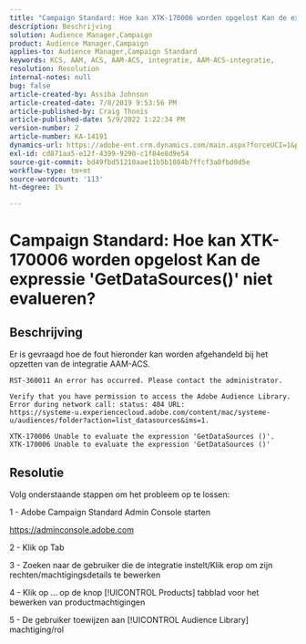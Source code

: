 ```yaml
---
title: "Campaign Standard: Hoe kan XTK-170006 worden opgelost Kan de expressie 'GetDataSources()' niet evalueren?"
description: Beschrijving
solution: Audience Manager,Campaign
product: Audience Manager,Campaign
applies-to: Audience Manager,Campaign Standard
keywords: KCS, AAM, ACS, AAM-ACS, integratie, AAM-ACS-integratie,
resolution: Resolution
internal-notes: null
bug: false
article-created-by: Assiba Johnson
article-created-date: 7/8/2019 9:53:56 PM
article-published-by: Craig Thonis
article-published-date: 5/9/2022 1:22:34 PM
version-number: 2
article-number: KA-14191
dynamics-url: https://adobe-ent.crm.dynamics.com/main.aspx?forceUCI=1&pagetype=entityrecord&etn=knowledgearticle&id=322eb0db-caa1-e911-a96a-000d3a34e213
exl-id: cd871aa5-e12f-4399-9290-c1f84e8d9e54
source-git-commit: bd49fbd51210aae11b5b1084b7ffcf3a8fbd0d5e
workflow-type: tm+mt
source-wordcount: '113'
ht-degree: 1%

---
```


# Campaign Standard: Hoe kan XTK-170006 worden opgelost Kan de expressie &#39;GetDataSources()&#39; niet evalueren?

## Beschrijving


Er is gevraagd hoe de fout hieronder kan worden afgehandeld bij het opzetten van de integratie AAM-ACS.


```
RST-360011 An error has occurred. Please contact the administrator.

Verify that you have permission to access the Adobe Audience Library. 
Error during network call: status: 404 URL: 
https://systeme-u.experiencecloud.adobe.com/content/mac/systeme-u/audiences/folder?action=list_datasources&ims=1.

XTK-170006 Unable to evaluate the expression 'GetDataSources ()'.
XTK-170006 Unable to evaluate the expression 'GetDataSources ()'
```

## Resolutie


Volg onderstaande stappen om het probleem op te lossen:



1 - Adobe Campaign Standard Admin Console starten

https://adminconsole.adobe.com

2 - Klik op  Tab

3 - Zoeken naar de gebruiker die de integratie instelt/Klik erop om zijn rechten/machtigingsdetails te bewerken

4 - Klik op ... op de knop [!UICONTROL Products] tabblad voor het bewerken van productmachtigingen

5 - De gebruiker toewijzen aan [!UICONTROL Audience Library] machtiging/rol
